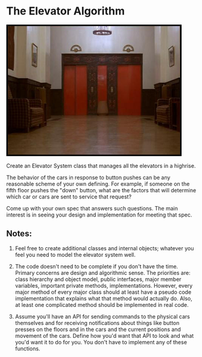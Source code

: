 The Elevator Algorithm
======================

![Screenshot](/doc/elevator.jpg)

Create an Elevator System class that manages all the elevators in a highrise.

The behavior of the cars in response to button pushes can be any reasonable scheme of your own defining. For example, if someone on the fifth floor pushes the "down" button, what are the factors that will determine which car or cars are sent to service that request?

Come up with your own spec that answers such questions. The main interest is in seeing your design and implementation for meeting that spec.

Notes:
------

1. Feel free to create additional classes and internal objects; whatever you feel you need to model the elevator system well.

2. The code doesn't need to be complete if you don't have the time. Primary concerns are design and algorithmic sense. The priorities are: class hierarchy and object model, public interfaces, major member variables, important private methods, implementations. However, every major method of every major class should at least have a pseudo code implementation that explains what that method would actually do. Also, at least one complicated method should be implemented in real code.

3. Assume you'll have an API for sending commands to the physical cars themselves and for receiving notifications about things like button presses on the floors and in the cars and the current positions and movement of the cars. Define how you'd want that API to look and what you'd want it to do for you. You don't have to implement any of these functions.
